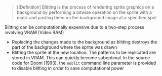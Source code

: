 >[!Definition]
>Blitting is the process of rendering sprite graphics on a background by performing a bitwise operation on the sprite with a mask and pasting them on the background image at a specified spot

Blitting can be computationally expensive due to a two-step process involving VRAM (Video RAM)
- Replacing the changes made to the background as blitting destroys the part of the background where the sprite was drawn
- Blitting the sprite at the new location. The patterns to be replicated are stored in VRAM. This can quickly become suboptimal. In the source code for Doom (1993), the `noblit` command line parameter is provided to disable blitting in order to save computational power